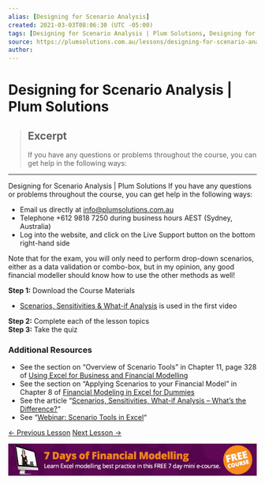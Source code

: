 ```yaml
---
alias: [Designing for Scenario Analysis]
created: 2021-03-03T08:06:30 (UTC -05:00)
tags: [Designing for Scenario Analysis | Plum Solutions, Designing for Scenario Analysis | Plum Solutions]
source: https://plumsolutions.com.au/lessons/designing-for-scenario-analysis/
author: 
---
```


# Designing for Scenario Analysis | Plum Solutions

> ## Excerpt
> If you have any questions or problems throughout the course, you can get help in the following ways:

---

Designing for Scenario Analysis | Plum Solutions
If you have any questions or problems throughout the course, you can get help in the following ways:

-   Email us directly at info@plumsolutions.com.au
-   Telephone +612 9818 7250 during business hours AEST (Sydney, Australia)
-   Log into the website, and click on the Live Support button on the bottom right-hand side

Note that for the exam, you will only need to perform drop-down scenarios, either as a data validation or combo-box, but in my opinion, any good financial modeller should know how to use the other methods as well!

**Step 1:** Download the Course Materials

-   [Scenarios, Sensitivities & What-if Analysis](https://plumsolutions.com.au/wp-content/uploads/2020/05/Scenarios-Sensitivities-What-if-Analysis.xlsx) is used in the first video

**Step 2:** Complete each of the lesson topics  
**Step 3:** Take the quiz

### Additional Resources

-   See the section on “Overview of Scenario Tools” in Chapter 11, page 328 of [Using Excel for Business and Financial Modelling](https://plumsolutions.com.au/using-excel-for-business-and-financial-modelling/)
-   See the section on “Applying Scenarios to your Financial Model” in Chapter 8 of [Financial Modeling in Excel for Dummies](https://www.amazon.com/gp/product/1119357543/ref=as_li_tl?ie=UTF8&camp=1789&creative=9325&creativeASIN=1119357543&linkCode=as2&tag=plumsolufinam-20&linkId=38a7416cc3fe1691dafdb1cf4e549e4e)
-   See the article “[Scenarios, Sensitivities, What-if Analysis – What’s the Difference?](https://plumsolutions.com.au/scenarios-sensitivities-what-if-analysis-whats-the-difference/)“
-   See “[Webinar: Scenario Tools in Excel](https://www.youtube.com/watch?v=JoDG_ncqWW4)“

[← Previous Lesson](https://plumsolutions.com.au/lessons/model-planning-setup-and-assumptions-fmi/) [Next Lesson →](https://plumsolutions.com.au/lessons/the-revenue-schedule-and-cogs-fmi/)

[![468](Designing%20for%20Scenario%20Analysis%20%20Plum%20Solutions/7-day-post-promo-689.jpg)](https://plumsolutions.com.au/elearning/7-days-financial-modelling/)
